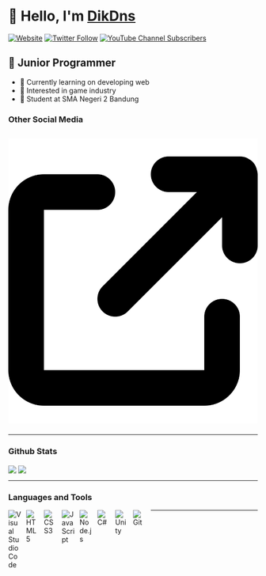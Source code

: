 # 👋 Hello, I'm [DikDns][website]

[![Website](https://img.shields.io/website?label=dikdns.com&style=for-the-badge&url=https%3A%2F%2Fcodestackr.com)](https://www.dikdns.com)
[![Twitter Follow](https://img.shields.io/twitter/follow/dikdns_?color=1DA1F2&logo=twitter&style=for-the-badge)](https://twitter.com/intent/follow?original_referer=https%3A%2F%2Fgithub.com%2Fdikdns_&screen_name=dikdns_)
[![YouTube Channel Subscribers](https://img.shields.io/youtube/channel/subscribers/UCekKhkXSv6RdD9rXkW2ZvDA?logo=youtube&logoColor=red&style=for-the-badge)][youtube]

## 🚸 Junior Programmer

-   🌱 Currently learning on developing web
-   👀 Interested in game industry
-   🏫 Student at SMA Negeri 2 Bandung

### Other Social Media

## [<img alt="arrow up right from square solid icon" src="src/images/arrow-up-right-from-square-solid.svg" style="padding-right:10px;" />][social-media]

---

### Github Stats

<div>
  <img align="center" src="https://github-readme-stats.vercel.app/api?username=DikDns&show_icons=true&theme=cobalt" />
  <img align="center" src="https://github-readme-stats.vercel.app/api/wakatime?username=DikDns&theme=cobalt" />
</div>

---

### Languages and Tools

[<img align="left" alt="Visual Studio Code" width="26px" src="https://cdn.jsdelivr.net/gh/devicons/devicon/icons/vscode/vscode-original.svg" style="padding-right:10px;" />][website]
[<img align="left" alt="HTML5" width="26px" src="https://cdn.jsdelivr.net/gh/devicons/devicon/icons/html5/html5-original.svg" style="padding-right:10px;" />][website]
[<img align="left" alt="CSS3" width="26px" src="https://cdn.jsdelivr.net/gh/devicons/devicon/icons/css3/css3-original.svg" style="padding-right:10px;" />][website]
[<img align="left" alt="JavaScript" width="26px" src="https://cdn.jsdelivr.net/gh/devicons/devicon/icons/javascript/javascript-original.svg" style="padding-right:10px;" />][website]
[<img align="left" alt="Node.js" width="26px" src="https://cdn.jsdelivr.net/gh/devicons/devicon/icons/nodejs/nodejs-original.svg" style="padding-right:10px;" />][website]
[<img align="left" alt="C#" width="26px" src="https://cdn.jsdelivr.net/gh/devicons/devicon/icons/csharp/csharp-original.svg" style="padding-right:10px;" />][website]
[<img align="left" alt="Unity" width="26px" src="https://cdn.jsdelivr.net/gh/devicons/devicon/icons/unity/unity-original.svg" style="padding-right:10px;" />][website]
[<img align="left" alt="Git" width="26px" src="https://cdn.jsdelivr.net/gh/devicons/devicon/icons/git/git-original.svg" style="padding-right:10px;" />][website]

---

[website]: https://www.dikdns.com
[social-media]: https://link.dikdns.com
[twitter]: https://twitter.com/dikdns_
[youtube]: https://www.youtube.com/channel/UCekKhkXSv6RdD9rXkW2ZvDA
[instagram]: https://instagram.com/dikdns
[linkedin]: https://linkedin.com/in/dikdns
